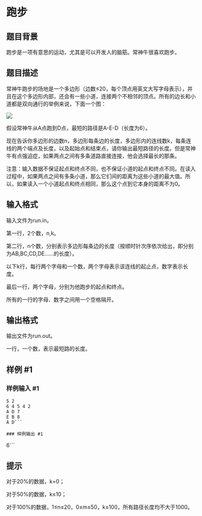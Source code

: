 # 跑步

## 题目背景

跑步是一项有意思的运动，尤其是可以开发人的脑筋。常神牛很喜欢跑步。


## 题目描述

常神牛跑步的场地是一个多边形（边数≤20，每个顶点用英文大写字母表示），并且在这个多边形内部，还会有一些小道，连接两个不相邻的顶点。所有的边长和小道都是双向通行的举例来说，下面一个图：

 ![](https://cdn.luogu.com.cn/upload/pic/1049.png) 

假设常神牛从A点跑到D点，最短的路径是A-E-D（长度为6）。

现在告诉你多边形的边数n，多边形每条边的长度，多边形内的连线数k，每条连线的两个端点及长度，以及起始点和结束点，请你输出最短路径的长度。但是常神牛有点强迫症，如果两点之间有多条道路直接连接，他会选择最长的那条。

注意：输入数据不保证起点和终点不同，也不保证小道的起点和终点不同。在读入过程中，如果两点之间有多条小道，那么它们间的距离为这些小道的最大值。所以，如果读入一个小道起点和终点相同，那么这个点到它本身的距离不为0。


## 输入格式

输入文件为run.in。

第一行，2个数，n,k。

第二行，n个数，分别表示多边形每条边的长度（按顺时针次序依次给出，即分别为AB,BC,CD,DE……的长度）。

以下k行，每行两个字母和一个数，两个字母表示该连线的起止点，数字表示长度。

最后一行，两个字母，分别为他跑步的起点和终点。

所有的一行的字母、数字之间用一个空格隔开。


## 输出格式

输出文件为run.out。

一行，一个数，表示最短路的长度。


## 样例 #1

### 样例输入 #1
```
5 2
6 4 5 4 2
A D 7
E B 8
A D```

### 样例输出 #1

```
6```

## 提示

对于20%的数据，k=0；

对于50%的数据，k≤10；

对于100%的数据，1≤n≤20，0≤m≤50，k≤100，所有路径长度均不大于1000。

